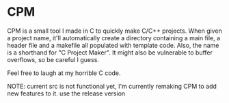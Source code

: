 # CPM
CPM is a small tool I made in C to quickly make C/C++ projects. When given a project name, it'll automatically create a directory containing a main file, a header file and a makefile all populated with template code.
Also, the name is a shorthand for "C Project Maker". It might also be vulnerable to buffer overflows, so be careful I guess.

Feel free to laugh at my horrible C code.

NOTE: current src is not functional yet, I'm currently remaking CPM to add new features to it. use the release version
